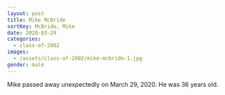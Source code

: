 ```yaml
---
layout: post
title: Mike McBride
sortKey: McBride, Mike
date: 2020-03-29
categories:
  - class-of-2002
images:
  - /assets/class-of-2002/mike-mcbride-1.jpg
gender: male
---
```

Mike passed away unexpectedly on March 29, 2020. He was 36 years old.
